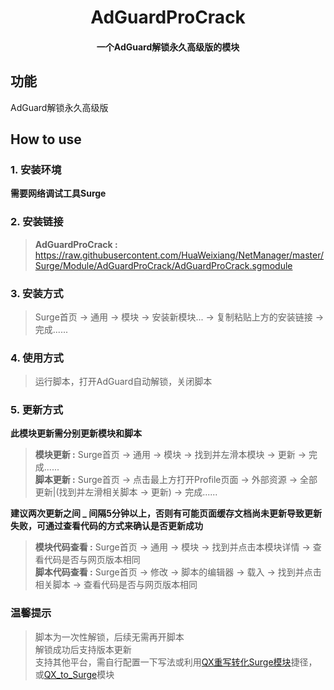 <h1 align="center">AdGuardProCrack</h1>

<h4 align="center">一个AdGuard解锁永久高级版的模块</h4>

## 功能
AdGuard解锁永久高级版

## How to use
### 1. 安装环境
**需要网络调试工具Surge**

### 2. 安装链接
>**AdGuardProCrack :** https://raw.githubusercontent.com/HuaWeixiang/NetManager/master/Surge/Module/AdGuardProCrack/AdGuardProCrack.sgmodule

### 3. 安装方式
>Surge首页 -> 通用 -> 模块 -> 安装新模块... -> 复制粘贴上方的安装链接 -> 完成......

### 4. 使用方式
>运行脚本，打开AdGuard自动解锁，关闭脚本

### 5. 更新方式
**此模块更新需分别更新模块和脚本**
>**模块更新 :** Surge首页 -> 通用 -> 模块 -> 找到并左滑本模块 -> 更新 -> 完成......<br>
>**脚本更新 :** Surge首页 -> 点击最上方打开Profile页面 -> 外部资源 -> 全部更新|(找到并左滑相关脚本 -> 更新) -> 完成......

**建议两次更新之间 _ 间隔5分钟以上，否则有可能页面缓存文档尚未更新导致更新失败，可通过查看代码的方式来确认是否更新成功**
>**模块代码查看 :** Surge首页 -> 通用 -> 模块 -> 找到并点击本模块详情 -> 查看代码是否与网页版本相同<br>
>**脚本代码查看 :** Surge首页 -> 修改 -> 脚本的编辑器 -> 载入 -> 找到并点击相关脚本 -> 查看代码是否与网页版本相同

### 温馨提示
>脚本为一次性解锁，后续无需再开脚本<br>
>解锁成功后支持版本更新<br>
>支持其他平台，需自行配置一下写法或利用[QX重写转化Surge模块](https://t.me/yqc_123/1491)捷径，或[QX_to_Surge](https://raw.githubusercontent.com/chengkongyiban/Surge/main/modules/QX_to_Surge.sgmodule)模块
